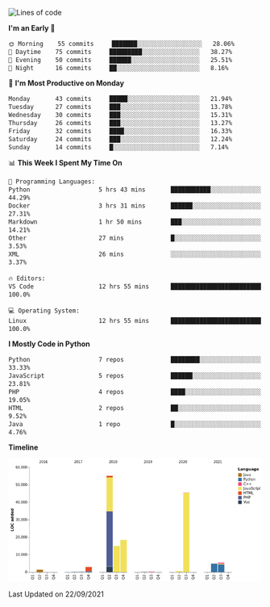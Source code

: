 <!--START_SECTION:waka-->
![Lines of code](https://img.shields.io/badge/From%20Hello%20World%20I%27ve%20Written-149862%20lines%20of%20code-blue)

**I'm an Early 🐤** 

```text
🌞 Morning    55 commits     ███████░░░░░░░░░░░░░░░░░░   28.06% 
🌆 Daytime    75 commits     █████████░░░░░░░░░░░░░░░░   38.27% 
🌃 Evening    50 commits     ██████░░░░░░░░░░░░░░░░░░░   25.51% 
🌙 Night      16 commits     ██░░░░░░░░░░░░░░░░░░░░░░░   8.16%

```
📅 **I'm Most Productive on Monday** 

```text
Monday       43 commits     █████░░░░░░░░░░░░░░░░░░░░   21.94% 
Tuesday      27 commits     ███░░░░░░░░░░░░░░░░░░░░░░   13.78% 
Wednesday    30 commits     ███░░░░░░░░░░░░░░░░░░░░░░   15.31% 
Thursday     26 commits     ███░░░░░░░░░░░░░░░░░░░░░░   13.27% 
Friday       32 commits     ████░░░░░░░░░░░░░░░░░░░░░   16.33% 
Saturday     24 commits     ███░░░░░░░░░░░░░░░░░░░░░░   12.24% 
Sunday       14 commits     █░░░░░░░░░░░░░░░░░░░░░░░░   7.14%

```


📊 **This Week I Spent My Time On** 

```text
💬 Programming Languages: 
Python                   5 hrs 43 mins       ███████████░░░░░░░░░░░░░░   44.29% 
Docker                   3 hrs 31 mins       ██████░░░░░░░░░░░░░░░░░░░   27.31% 
Markdown                 1 hr 50 mins        ███░░░░░░░░░░░░░░░░░░░░░░   14.21% 
Other                    27 mins             █░░░░░░░░░░░░░░░░░░░░░░░░   3.53% 
XML                      26 mins             ░░░░░░░░░░░░░░░░░░░░░░░░░   3.37%

🔥 Editors: 
VS Code                  12 hrs 55 mins      █████████████████████████   100.0%

💻 Operating System: 
Linux                    12 hrs 55 mins      █████████████████████████   100.0%

```

**I Mostly Code in Python** 

```text
Python                   7 repos             ████████░░░░░░░░░░░░░░░░░   33.33% 
JavaScript               5 repos             ██████░░░░░░░░░░░░░░░░░░░   23.81% 
PHP                      4 repos             ████░░░░░░░░░░░░░░░░░░░░░   19.05% 
HTML                     2 repos             ██░░░░░░░░░░░░░░░░░░░░░░░   9.52% 
Java                     1 repo              █░░░░░░░░░░░░░░░░░░░░░░░░   4.76%

```


**Timeline**

![Chart not found](https://raw.githubusercontent.com/telesoho/telesoho/master/charts/bar_graph.png) 


 Last Updated on 22/09/2021
<!--END_SECTION:waka-->


<!--
**telesoho/telesoho** is a ✨ _special_ ✨ repository because its `README.md` (this file) appears on your GitHub profile.

Here are some ideas to get you started:

- 🔭 I’m currently working on ...
- 🌱 I’m currently learning ...
- 👯 I’m looking to collaborate on ...
- 🤔 I’m looking for help with ...
- 💬 Ask me about ...
- 📫 How to reach me: ...
- 😄 Pronouns: ...
- ⚡ Fun fact: ...
-->
